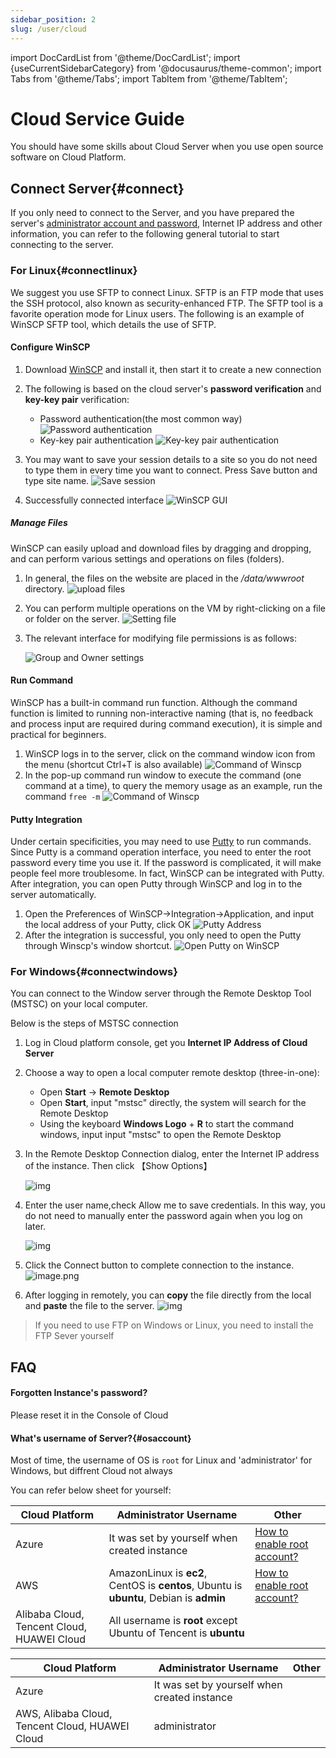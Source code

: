 ```yaml
---
sidebar_position: 2
slug: /user/cloud
---
```


import DocCardList from '@theme/DocCardList';
import {useCurrentSidebarCategory} from '@docusaurus/theme-common';
import Tabs from '@theme/Tabs';
import TabItem from '@theme/TabItem';

# Cloud Service Guide

You should have some skills about Cloud Server when you use open source software on Cloud Platform.  

<DocCardList items={useCurrentSidebarCategory().items}/>

## Connect Server{#connect}

If you only need to connect to the Server, and you have prepared the server's [administrator account and password](../user/credentials#osaccount), Internet IP address and other information, you can refer to the following general tutorial to start connecting to the server.

### For Linux{#connectlinux}

We suggest you use SFTP to connect Linux. SFTP is an FTP mode that uses the SSH protocol, also known as security-enhanced FTP. The SFTP tool is a favorite operation mode for Linux users. The following is an example of WinSCP SFTP tool, which details the use of SFTP.

#### Configure WinSCP

1. Download [WinSCP](https://winscp.net/) and install it, then start it to create a new connection

2. The following is based on the cloud server's **password verification** and **key-key pair** verification:
   - Password authentication(the most common way)
     ![Password authentication](http://libs.websoft9.com/Websoft9/DocsPicture/en/winscp/winscp-newsite.png)
   - Key-key pair authentication
     ![Key-key pair authentication](http://libs.websoft9.com/Websoft9/DocsPicture/en/winscp/winscp-secrets-websoft9.png)

3. You may want to save your session details to a site so you do not need to type them in every time you want to connect. Press Save button and type site name.
   ![Save session](http://libs.websoft9.com/Websoft9/DocsPicture/en/winscp/winscp-sessionsave-websoft9.png)

4. Successfully connected interface
   ![WinSCP GUI](http://libs.websoft9.com/Websoft9/DocsPicture/en/winscp/websoft9-winscp-success.png)

##### Manage Files

WinSCP can easily upload and download files by dragging and dropping, and can perform various settings and operations on files (folders).

1. In general, the files on the website are placed in the */data/wwwroot* directory.
   ![upload files](http://libs.websoft9.com/Websoft9/DocsPicture/en/winscp/winscp-dragfile-websoft9.png)

2. You can perform multiple operations on the VM by right-clicking on a file or folder on the server.
   ![Setting file](http://libs.websoft9.com/Websoft9/DocsPicture/en/winscp/websoft9-winscp-youjian.png)

3. The relevant interface for modifying file permissions is as follows:

   ![Group and Owner settings](http://libs.websoft9.com/Websoft9/DocsPicture/en/winscp/websoft9-winscp-quanxian.png)

#### Run Command

WinSCP has a built-in command run function. Although the command function is limited to running non-interactive naming (that is, no feedback and process input are required during command execution), it is simple and practical for beginners.

1. WinSCP logs in to the server, click on the command window icon from the menu (shortcut Ctrl+T is also available)
   ![Command of Winscp](http://libs.websoft9.com/Websoft9/DocsPicture/en/winscp/winscp-ucmd-websoft9.png)
2. In the pop-up command run window to execute the command (one command at a time), to query the memory usage as an example, run the command `free -m`
   ![Command of Winscp](http://libs.websoft9.com/Websoft9/DocsPicture/en/winscp/wincp-showmemory-websoft9.png)

#### Putty Integration

Under certain specificities, you may need to use [Putty](https://putty.org/) to run commands. Since Putty is a command operation interface, you need to enter the root password every time you use it. If the password is complicated, it will make people feel more troublesome. In fact, WinSCP can be integrated with Putty. After integration, you can open Putty through WinSCP and log in to the server automatically.

1. Open the Preferences of WinSCP->Integration->Application, and input the local address of your Putty, click OK
   ![Putty Address](http://libs.websoft9.com/Websoft9/DocsPicture/en/winscp/websoft9-winscp-putty.png)
2. After the integration is successful, you only need to open the Putty through Winscp's window shortcut.
   ![Open Putty on WinSCP](http://libs.websoft9.com/Websoft9/DocsPicture/en/winscp/websoft9-winscp-puttyopen.png)

### For Windows{#connectwindows}

You can connect to the Window server through the Remote Desktop Tool (MSTSC) on your local computer.  

Below is the steps of MSTSC connection

1. Log in Cloud platform console, get you **Internet IP Address of Cloud Server**

2. Choose a way to open a local computer remote desktop (three-in-one):  
   - Open **Start** -> **Remote Desktop**
   - Open **Start**, input "mstsc" directly, the system will search for the Remote Desktop
   - Using the keyboard **Windows Logo** + **R** to start the command windows, input input "mstsc" to open the Remote Desktop

3. In the Remote Desktop Connection dialog, enter the Internet IP address of the instance. Then click 【Show Options】

   ![img](http://libs.websoft9.com/Websoft9/DocsPicture/en/common/windows-remote001-websoft9.png)

4. Enter the user name,check Allow me to save credentials. In this way, you do not need to manually enter the password again when you log on later.

   ![img](http://libs.websoft9.com/Websoft9/DocsPicture/en/common/windows-remote002-websoft9.png)

5. Click the Connect button to complete connection to the instance.
   ![image.png](http://libs.websoft9.com/Websoft9/DocsPicture/en/azure/azure-windows2019desktop-websoft9.png)

6. After logging in remotely, you can **copy** the file directly from the local and **paste** the file to the server.
   ![img](https://libs.websoft9.com/Websoft9/DocsPicture/en/azure/azure-copyfilewin-websoft9.png)

> If you need to use FTP on Windows or Linux, you need to install the FTP Sever yourself

## FAQ

#### Forgotten Instance's password?

Please reset it in the Console of Cloud

#### What's username of Server?{#osaccount}

Most of time, the username of OS is `root` for Linux and 'administrator' for Windows, but diffrent Cloud not always  

You can refer below sheet for yourself:  

<Tabs>
  <TabItem value="linuxaccount" label="Linux" default>

   |  Cloud Platform   |  Administrator Username	   | Other|
   | --- | --- | --- |
   |  Azure   |  It was set by yourself when created instance   | [How to enable root account?](../azure#enableroot) |
   |  AWS   |  AmazonLinux is **ec2**,   CentOS is **centos**, Ubuntu is **ubuntu**, Debian is **admin**   | [How to enable root account?](../aws#enableroot)|
   |  Alibaba Cloud, Tencent Cloud, HUAWEI Cloud   |  All username is **root** except Ubuntu of Tencent is **ubuntu**   |  |

  </TabItem>
  <TabItem value="windowsaccount" label="Windows">

   |  Cloud Platform   |  Administrator Username	   | Other|
   | --- | --- | --- |
   |  Azure   |  It was set by yourself when created instance   |  |
   |  AWS, Alibaba Cloud, Tencent Cloud, HUAWEI Cloud   |   administrator    | |

  </TabItem>
</Tabs>
